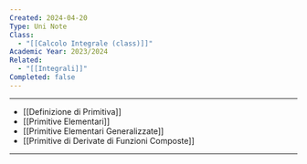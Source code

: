 ```yaml
---
Created: 2024-04-20
Type: Uni Note
Class:
  - "[[Calcolo Integrale (class)]]"
Academic Year: 2023/2024
Related:
  - "[[Integrali]]"
Completed: false
---
```

---

- [[Definizione di Primitiva]]
- [[Primitive Elementari]]
- [[Primitive Elementari Generalizzate]]
- [[Primitive di Derivate di Funzioni Composte]]

---
